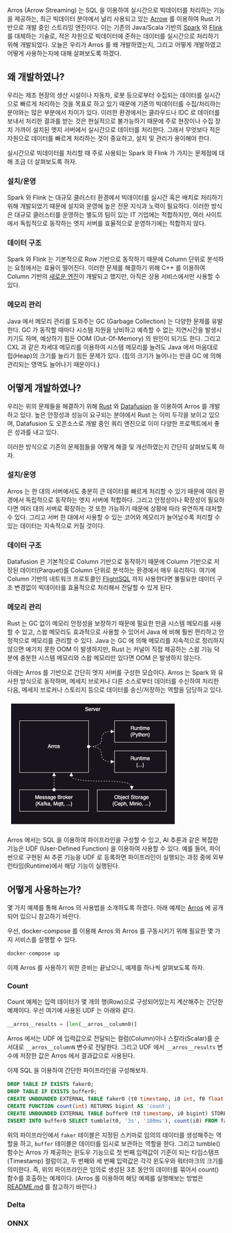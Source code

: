 Arros (Arrow Streaming) 는 SQL 을 이용하여 실시간으로 빅데이터를 처리하는 기능을 제공하는, 최근 빅데이터 분야에서 널리 사용되고 있는 [Arrow](https://arrow.apache.org/) 를 이용하여 Rust 기반으로 개발 중인 스트리밍 엔진이다. 이는 기존의 Java/Scala 기반의 [Spark](https://spark.apache.org/) 와 [Flink](https://flink.apache.org/) 를 대체하는 기술로, 적은 자원으로 빅데이터에 준하는 데이터를 실시간으로 처리하기 위해 개발되었다. 오늘은 우리가 Arros 를 왜 개발하였는지, 그리고 어떻게 개발하였고 어떻게 사용하는지에 대해 살펴보도록 하겠다.

## 왜 개발하였나?

우리는 제조 현장의 생산 시설이나 자동차, 로봇 등으로부터 수집되는 데이터를 실시간으로 빠르게 처리하는 것을 목표로 하고 있기 때문에 기존의 빅데이터를 수집/처리하는 분야와는 많은 부분에서 차이가 있다. 이러한 환경에서는 클라우드나 IDC 로 데이터를 보내서 처리한 결과를 받는 것은 현실적으로 불가능하기 때문에 주로 현장이나 수집 장치 가까이 설치된 엣지 서버에서 실시간으로 데이터를 처리한다. 그래서 무엇보다 적은 자원으로 데이터를 빠르게 처리하는 것이 중요하고, 설치 및 관리가 용이해야 한다.

실시간으로 빅데이터를 처리할 때 주로 사용되는 Spark 와 Flink 가 가지는 문제점에 대해 조금 더 살펴보도록 하자.

### 설치/운영

Spark 와 Flink 는 대규모 클러스터 환경에서 빅데이터를 실시간 혹은 배치로 처리하기 위해 개발되었기 때문에 설치와 운영에 높은 전문 지식과 노력이 필요하다. 이러한 방식은 대규모 클러스터를 운영하는 별도의 팀이 있는 IT 기업에는 적합하지만, 여러 사이트에서 독립적으로 동작하는 엣지 서버를 효율적으로 운영하기에는 적합하지 않다.

### 데이터 구조

Spark 와 Flink 는 기본적으로 Row 기반으로 동작하기 때문에 Column 단위로 분석하는 요청에서는 효율이 떨어진다. 이러한 문제를 해결하기 위해 C++ 를 이용하여 Column 기반의 [새로운 엔진](https://www.databricks.com/product/photon)이 개발되고 했지만, 아직은 상용 서비스에서만 사용할 수 있다.

### 메모리 관리

Java 에서 메모리 관리를 도와주는 GC (Garbage Collection) 는 다양한 문제를 유발한다. GC 가 동작할 때마다 시스템 자원을 낭비하고 예측할 수 없는 지연시간을 발생시키기도 하며, 예상하기 힘든 OOM (Out-Of-Memory) 의 원인이 되기도 한다. 그리고 CXL 과 같은 차세대 메모리를 이용하여 시스템 메모리를 늘려도 Java 에서 마음대로 힙(Heap)의 크기를 늘리기 힘든 문제가 있다. (힙의 크기가 늘어나는 만큼 GC 에 의해 관리되는 영역도 늘어나기 때문이다.)

## 어떻게 개발하였나?

우리는 위의 문제들을 해결하기 위해 [Rust](https://www.rust-lang.org/) 와 [Datafusion](https://datafusion.apache.org/) 을 이용하여 Arros 를 개발하고 있다. 높은 안정성과 성능이 요구되는 분야에서 Rust 는 이미 두각을 보이고 있으며, Datafusion 도 오픈소스로 개발 중인 쿼리 엔진으로 이미 다양한 프로젝트에서 좋은 성과를 내고 있다.

이러한 방식으로 기존의 문제점들을 어떻게 해결 및 개선하였는지 간단히 살펴보도록 하자.

### 설치/운영

Arros 는 한 대의 서버에서도 충분히 큰 데이터를 빠르게 처리할 수 있기 때문에 여러 환경에서 독립적으로 동작하는 엣지 서버에 적합하다. 그리고 안정성이나 확장성이 필요하다면 여러 대의 서버로 확장하는 것 또한 가능하기 때문에 상황에 따라 유연하게 대처할 수 있다. 그리고 서버 한 대에서 사용할 수 있는 코어와 메모리가 늘어날수록 처리할 수 있는 데이터는 지속적으로 커질 것이다.

### 데이터 구조

Datafusion 은 기본적으로 Column 기반으로 동작하기 때문에 Column 기반으로 저장된 데이터(Parquet)를 Column 단위로 분석하는 환경에서 매우 유리하다. 여기에 Column 기반의 네트워크 프로토콜인 [FlightSQL](https://arrow.apache.org/docs/format/FlightSql.html#) 까지 사용한다면 불필요한 데이터 구조 변경없이 빅데이터를 효율적으로 처리해서 전달할 수 있게 된다.

### 메모리 관리

Rust 는 GC 없이 메모리 안정성을 보장하기 때문에 필요한 만큼 시스템 메모리를 사용할 수 있고, 스왑 메모리도 효과적으로 사용할 수 있어서 Java 에 비해 훨씬 편리하고 안정적으로 메모리를 관리할 수 있다. Java 는 GC 에 의해 메모리를 지속적으로 정리하지 않으면 예기치 못한 OOM 이 발생하지만, Rust 는 커널이 직접 제공하는 스왑 기능 덕분에 충분한 시스템 메모리와 스왑 메모리만 있다면 OOM 은 발생하지 않는다.

아래는 Arros 를 기반으로 간단히 엣지 서버를 구성한 모습이다. Arros 는 Spark 와 유사한 방식으로 동작하며, 메세지 브로커나 다른 소스로부터 데이터를 수신하여 처리한 다음, 메세지 브로커나 스토리지 등으로 데이터를 송신/저장하는 역할을 담당하고 있다.

![overview.png](./overview.png)

Arros 에서는 SQL 을 이용하여 파이프라인을 구성할 수 있고, AI 추론과 같은 복잡한 기능은 UDF (User-Defined Function) 을 이용하여 사용할 수 있다. 예를 들어, 파이썬으로 구현된 AI 추론 기능을 UDF 로 등록하면 파이프라인이 실행되는 과정 중에 외부 런타임(Runtime)에서 해당 기능이 실행된다.

## 어떻게 사용하는가?

몇 가지 예제를 통해 Arros 의 사용법을 소개하도록 하겠다. 아래 예제는 [Arros](https://github.com/ingkle-oss/arros) 에 공개되어 있으니 참고하기 바란다.

우선, docker-compose 를 이용해 Arros 와 Arros 를 구동시키기 위해 필요한 몇 가지 서비스를 실행할 수 있다.

```bash
docker-compose up
```

이제 Arros 를 사용하기 위한 준비는 끝났으니, 예제를 하나씩 살펴보도록 하자.

### Count

Count 예제는 입력 데이터가 몇 개의 행(Row)으로 구성되어있는지 계산해주는 간단한 예제이다. 우선 여기에 사용된 UDF 는 아래와 같다.

```python
__arros__results = [len(__arros__column0)]
```

Arros 에서는 UDF 에 입력값으로 전달되는 컬럼(Column)이나 스칼라(Scalar)를 순서대로 `__arros__columnN` 변수로 전달한다. 그리고 UDF 에서 `__arros__results` 변수에 저장한 값은 Arros 에서 결과값으로 사용된다.

이제 SQL 을 이용하여 간단한 파이프라인을 구성해보자.

```sql
DROP TABLE IF EXISTS faker0;
DROP TABLE IF EXISTS buffer0;
CREATE UNBOUNDED EXTERNAL TABLE faker0 (t0 timestamp, i0 int, f0 float, s0 varchar) STORED AS FAKER WITH ORDER (s0 ASC) LOCATION 'faker0' OPTIONS ('messages' '100', 'interval' '100ms', 'batchsize' '1');
CREATE FUNCTION count(int) RETURNS bigint AS 'count';
CREATE UNBOUNDED EXTERNAL TABLE buffer0 (t0 timestamp, i0 bigint) STORED AS BUFFER location 'buffer0';
INSERT INTO buffer0 SELECT tumble(t0, '3s', '100ms'), count(i0) FROM faker0;
```

위의 파이프라인에서 `faker` 테이블은 지정된 스키마로 임의의 데이터를 생성해주는 역할을 하고, `buffer` 테이블은 데이터를 임시로 보관하는 역할을 한다. 그리고 tumble() 함수는 Arros 가 제공하는 윈도우 기능으로 첫 번째 입력값이 기준이 되는 타임스탬프(Timestamp) 컬럼이고, 두 번째와 세 번째 입력값은 각각 윈도우와 워터마크의 크기를 의미한다. 즉, 위의 파이프라인은 임의로 생성된 3초 동안의 데이터를 묶어서 count() 함수를 호출하는 예제이다. (Arros 를 이용하여 해당 예제를 실행해보는 방법은 [README.md](https://github.com/ingkle-oss/arros/tree/main/simple#readme) 를 참고하기 바란다.)

### Delta

### ONNX
